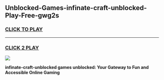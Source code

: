 
## Unblocked-Games-infinate-craft-unblocked-Play-Free-gwg2s
<h3>
<a href="https://premium76.site?title=infinate-craft-unblocked&ref=23A">CLICK TO PLAY</a></h3>
<hr>

<h3>
<a href="https://premium76.site?title=infinate-craft-unblocked&ref=23A">CLICK 2 PLAY</a>
  
</h3>

<a href="https://premium76.site?title=infinate-craft-unblocked&ref=23A"><img src="https://clearcache.store/games.png"></a>


**infinate-craft-unblocked games unblocked: Your Gateway to Fun and Accessible Online Gaming**
